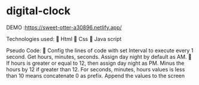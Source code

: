 # digital-clock
DEMO :https://sweet-otter-a30896.netlify.app/

Technologies used:
 Html
 Css
 Java script

Pseudo Code: 
 Config the lines of code with set Interval to execute every 1 second. Get hours, minutes, 
seconds. Assign day night by default as AM. 
 If hours is greater or equal to 12, then assign day night as PM. Minus the hours by 12 if greater 
than 12. For seconds, minutes, hours values is less than 10 means concatenate 0 as prefix. 
Append the values to the screen
